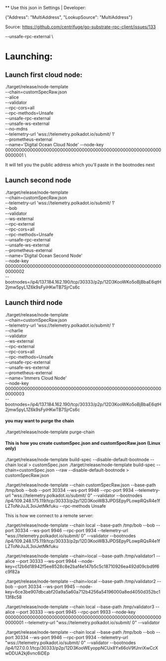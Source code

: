 ** Use this json in Settings | Developer: 

{"Address": "MultiAddress", "LookupSource": "MultiAddress"}

Source: https://github.com/centrifuge/go-substrate-rpc-client/issues/133 


--unsafe-rpc-external \



# Launching: 
## Launch first cloud node: 
./target/release/node-template \
--chain=customSpecRaw.json \
--alice \
--validator \
--rpc-cors=all \
--rpc-methods=Unsafe \
--unsafe-rpc-external \
--unsafe-ws-external \
--no-mdns \
--telemetry-url 'wss://telemetry.polkadot.io/submit/ 1' \
--prometheus-external \
--name='Digital Ocean Cloud Node'
--node-key 0000000000000000000000000000000000000000000000000000000000000001 \

It will tell you the public address which you'll paste in the bootnodes next

## Launch second node
./target/release/node-template \
--chain=customSpecRaw.json \
--telemetry-url 'wss://telemetry.polkadot.io/submit/ 1' \
--bob \
--validator \
--ws-external \
--rpc-external \
--rpc-cors=all \
--rpc-methods=Unsafe \
--unsafe-rpc-external \
--unsafe-ws-external \
--prometheus-external \
--name='Digital Ocean Second Node' \
--node-key 0000000000000000000000000000000000000000000000000000000000000002 \
--bootnodes=/ip4/137.184.162.190/tcp/30333/p2p/12D3KooWKo5oBjBbaE6qtH2jmw5pyL1Z6k9sFyiHKwTB7SjrCs6c

## Launch third node
./target/release/node-template \
--chain=customSpecRaw.json \
--telemetry-url 'wss://telemetry.polkadot.io/submit/ 1' \
--charlie \
--validator \
--ws-external \
--rpc-external \
--rpc-cors=all \
--rpc-methods=Unsafe \
--unsafe-rpc-external \
--unsafe-ws-external \
--prometheus-external \
--name='Immers Cloud Node' \
--node-key 0000000000000000000000000000000000000000000000000000000000000003 \
--bootnodes=/ip4/137.184.162.190/tcp/30333/p2p/12D3KooWKo5oBjBbaE6qtH2jmw5pyL1Z6k9sFyiHKwTB7SjrCs6c



#### you may want to purge the chain
./target/release/node-template purge-chain 

#### This is how you create customSpec.json and customSpecRaw.json (Linux only)
./target/release/node-template build-spec --disable-default-bootnode --chain local > customSpec.json 
./target/release/node-template build-spec --chain=customSpec.json --raw --disable-default-bootnode > customSpecRaw.json





./target/release/node-template --chain customSpecRaw.json --base-path /tmp/bob  --bob --port 30334 --ws-port 9946 --rpc-port 9934 --telemetry-url "wss://telemetry.polkadot.io/submit/ 0" --validator --bootnodes /ip4/109.248.175.119/tcp/30333/p2p/12D3KooWB3JPDSEpyPLowpRQsR4e1fLZToNrJuJL3oiJetMkfuku --rpc-methods Unsafe


This is how we connect to a remote server: 

./target/release/node-template --chain local --base-path /tmp/bob --bob --port 30334  --ws-port 9946 --rpc-port 9934 --telemetry-url "wss://telemetry.polkadot.io/submit/ 0"  --validator --bootnodes /ip4/109.248.175.119/tcp/30333/p2p/12D3KooWB3JPDSEpyPLowpRQsR4e1fLZToNrJuJL3oiJetMkfuku 



./target/release/node-template --chain=local --base-path /tmp/validator1 --alice --port 30333 --ws-port 9944 --node-key=c12b6d18942f5ee8528c8e2baf4e147b5c5c18710926ea492d09cbd9f6c9f82a 

./target/release/node-template --chain=local --base-path /tmp/validator2 --bob --port 30334 --ws-port 9945 --node-key=6ce3be907dbcabf20a9a5a60a712b4256a54196000a8ed4050d352bc113f8c58 

./target/release/node-template --chain local --base-path /tmp/validator3 --alice --port 30333 --ws-port 9945 --rpc-port 9933 --node-key 0000000000000000000000000000000000000000000000000000000000000001 --telemetry-url "wss://telemetry.polkadot.io/submit/ 0" --validator


./target/release/node-template --chain local --base-path /tmp/bob  --bob --port 30334 --ws-port 9946 --rpc-port 9934 --telemetry-url "wss://telemetry.polkadot.io/submit/ 0" --validator --bootnodes /ip4/127.0.0.1/tcp/30333/p2p/12D3KooWEyoppNCUx8Yx66oV9fJnriXwCcXwDDUA2kj6vnc6iDEp